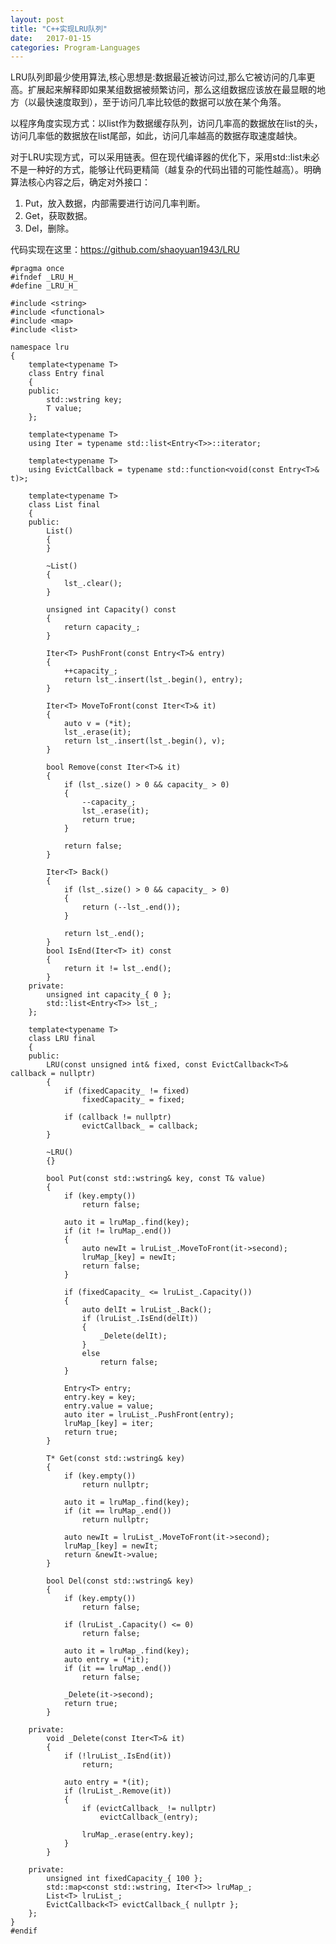 ```yaml
---
layout: post
title: "C++实现LRU队列"
date:   2017-01-15
categories: Program-Languages
---
```


LRU队列即最少使用算法,核心思想是:数据最近被访问过,那么它被访问的几率更高。扩展起来解释即如果某组数据被频繁访问，那么这组数据应该放在最显眼的地方（以最快速度取到），至于访问几率比较低的数据可以放在某个角落。

以程序角度实现方式：以list作为数据缓存队列，访问几率高的数据放在list的头，访问几率低的数据放在list尾部，如此，访问几率越高的数据存取速度越快。

对于LRU实现方式，可以采用链表。但在现代编译器的优化下，采用std::list未必不是一种好的方式，能够让代码更精简（越复杂的代码出错的可能性越高）。明确算法核心内容之后，确定对外接口：

1. Put，放入数据，内部需要进行访问几率判断。
2. Get，获取数据。
3. Del，删除。

代码实现在这里：https://github.com/shaoyuan1943/LRU

    #pragma once
    #ifndef _LRU_H_
    #define _LRU_H_
    
    #include <string>
    #include <functional>
    #include <map>
    #include <list>
    
    namespace lru
    {
        template<typename T>
    	class Entry final
    	{
    	public:
    		std::wstring key;
    		T value;
    	};
    
    	template<typename T>
    	using Iter = typename std::list<Entry<T>>::iterator;
    
    	template<typename T>
    	using EvictCallback = typename std::function<void(const Entry<T>& t)>;
    
    	template<typename T>
    	class List final
    	{
    	public:
    		List()
    		{
    		}
    
    		~List()
    		{
    			lst_.clear();
    		}
    
    		unsigned int Capacity() const
    		{
    			return capacity_;
    		}
    
    		Iter<T> PushFront(const Entry<T>& entry)
    		{
    			++capacity_;
    			return lst_.insert(lst_.begin(), entry);
    		}
    
    		Iter<T> MoveToFront(const Iter<T>& it)
    		{
    			auto v = (*it);
    			lst_.erase(it);
    			return lst_.insert(lst_.begin(), v);
    		}
    
    		bool Remove(const Iter<T>& it)
    		{
    			if (lst_.size() > 0 && capacity_ > 0)
    			{
    				--capacity_;
    				lst_.erase(it);
    				return true;
    			}
    			
    			return false;
    		}
    		
    		Iter<T> Back()
    		{
    			if (lst_.size() > 0 && capacity_ > 0)
    			{
    				return (--lst_.end());
    			}
    
    			return lst_.end();
    		}
    		bool IsEnd(Iter<T> it) const
    		{
    			return it != lst_.end();
    		}
    	private:
    		unsigned int capacity_{ 0 };
    		std::list<Entry<T>> lst_;
    	};
    
    	template<typename T>
    	class LRU final
    	{
    	public:
    		LRU(const unsigned int& fixed, const EvictCallback<T>& callback = nullptr)
    		{
    			if (fixedCapacity_ != fixed)
    				fixedCapacity_ = fixed;
    
    			if (callback != nullptr)
    				evictCallback_ = callback;
    		}
    
    		~LRU()
    		{}
    
    		bool Put(const std::wstring& key, const T& value)
    		{
    			if (key.empty())
    				return false;
    
    			auto it = lruMap_.find(key);
    			if (it != lruMap_.end())
    			{
    				auto newIt = lruList_.MoveToFront(it->second);
    				lruMap_[key] = newIt;
    				return false;
    			}
    
    			if (fixedCapacity_ <= lruList_.Capacity())
    			{
    				auto delIt = lruList_.Back();
    				if (lruList_.IsEnd(delIt))
    				{
    					_Delete(delIt);
    				}
    				else
    					return false;
    			}
    
    			Entry<T> entry;
    			entry.key = key;
    			entry.value = value;
    			auto iter = lruList_.PushFront(entry);
    			lruMap_[key] = iter;
    			return true;
    		}
    
    		T* Get(const std::wstring& key)
    		{
    			if (key.empty())
    				return nullptr;
    
    			auto it = lruMap_.find(key);
    			if (it == lruMap_.end())
    				return nullptr;
    
    			auto newIt = lruList_.MoveToFront(it->second);
    			lruMap_[key] = newIt;
    			return &newIt->value;
    		}
    
    		bool Del(const std::wstring& key)
    		{
    			if (key.empty())
    				return false;
    
    			if (lruList_.Capacity() <= 0)
    				return false;
    
    			auto it = lruMap_.find(key);
    			auto entry = (*it);
    			if (it == lruMap_.end())
    				return false;
    
    			_Delete(it->second);
    			return true;
    		}
    	
    	private:
    		void _Delete(const Iter<T>& it)
    		{
    			if (!lruList_.IsEnd(it))
    				return;
    
    			auto entry = *(it);
    			if (lruList_.Remove(it))
    			{
    				if (evictCallback_ != nullptr)
    					evictCallback_(entry);
    
    				lruMap_.erase(entry.key);
    			}
    		}
    
    	private:
    		unsigned int fixedCapacity_{ 100 };
    		std::map<const std::wstring, Iter<T>> lruMap_;
    		List<T> lruList_;
    		EvictCallback<T> evictCallback_{ nullptr };
    	};
    }
    #endif